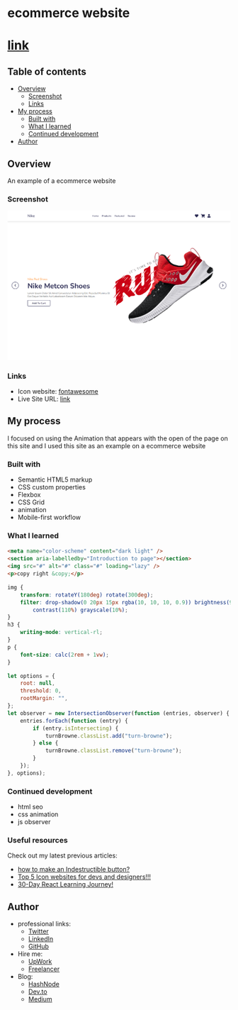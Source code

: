 # ecommerce website
# [link](https://ymhaah.github.io/ecommerce-website/)
## Table of contents

-   [Overview](#overview)
    -   [Screenshot](#screenshot)
    -   [Links](#links)
-   [My process](#my-process)
    -   [Built with](#built-with)
    -   [What I learned](#what-i-learned)
    -   [Continued development](#continued-development)
-   [Author](#author)

## Overview

An example of a ecommerce website

### Screenshot

![hero of the page](./design/1647282686758.png)

### Links

-   Icon website: [fontawesome](https://fontawesome.com/)
-   Live Site URL: [link](https://ymhaah.github.io/ecommerce-website/)

## My process

I focused on using the Animation that appears with the open of the page on this site and I used this site as an example on a ecommerce website

### Built with

-   Semantic HTML5 markup
-   CSS custom properties
-   Flexbox
-   CSS Grid
-   animation
-   Mobile-first workflow

### What I learned

```html
<meta name="color-scheme" content="dark light" />
<section aria-labelledby="Introduction to page"></section>
<img src="#" alt="#" class="#" loading="lazy" />
<p>copy right &copy;</p>
```

```css
img {
	transform: rotateY(180deg) rotate(300deg);
	filter: drop-shadow(0 20px 15px rgba(10, 10, 10, 0.9)) brightness(90%)
		contrast(110%) grayscale(10%);
}
h3 {
	writing-mode: vertical-rl;
}
p {
	font-size: calc(2rem + 1vw);
}
```

```js
let options = {
	root: null,
	threshold: 0,
	rootMargin: "",
};
let observer = new IntersectionObserver(function (entries, observer) {
	entries.forEach(function (entry) {
		if (entry.isIntersecting) {
			turnBrowne.classList.add("turn-browne");
		} else {
			turnBrowne.classList.remove("turn-browne");
		}
	});
}, options);
```

### Continued development

-   html seo
-   css animation
-   js observer

### Useful resources

Check out my latest previous articles:

-   [how to make an Indestructible button?](https://dev.to/ymhaah/how-to-make-an-indestructible-button-3f2h)
-   [Top 5 Icon websites for devs and designers!!!](https://dev.to/ymhaah/top-5-icon-websites-for-devs-and-designers-53mh)
-   [30-Day React Learning Journey!](https://dev.to/ymhaah/series/20473)

## Author

-   professional links:
    -   [Twitter](https://twitter.com/hafanwi)
    -   [LinkedIn](https://www.linkedin.com/in/youssef-hafnawy/)
    -   [GitHub](https://github.com/ymhaah)
-   Hire me:
    -   [UpWork](https://www.upwork.com/services/product/development-it-a-custom-and-responsive-websites-in-wordpress-1577236892828233728?ref=project_share)
    -   [Freelancer](https://freelancer.com/u/ymhaah)
-   Blog:
    -   [HashNode](https://hafnawi.hashnode.dev/)
    -   [Dev.to](https://dev.to/ymhaah)
    -   [Medium](https://medium.com/@ymhaah250)
